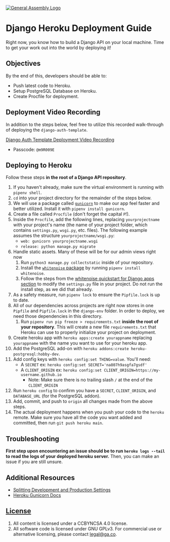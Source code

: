 [![General Assembly Logo](https://camo.githubusercontent.com/1a91b05b8f4d44b5bbfb83abac2b0996d8e26c92/687474703a2f2f692e696d6775722e636f6d2f6b6538555354712e706e67)](https://generalassemb.ly/education/web-development-immersive)

# Django Heroku Deployment Guide

Right now, you know how to build a Django API on your local machine. Time to get your work out into the world by deploying it!

## Objectives

By the end of this, developers should be able to:

- Push latest code to Heroku.
- Setup PostgreSQL Database on Heroku.
- Create Procfile for deployment.

## Deployment Video Recording

In addition to the steps below, feel free to utilize this recorded walk-through of deploying the `django-auth-template`.

[Django Auth Template Deployment Video Recording](https://git.generalassemb.ly/ga-wdi-boston/django-heroku-deployment-guide/pull/12/commits/3bfc3cde882fa40779b3a7dc1c4889dd3b0e0ffb)
- Passcode: `@m9R009E`

## Deploying to Heroku

Follow these steps **in the root of a Django API repository**.

1. If you haven't already, make sure the virtual environment is running with `pipenv shell`.
2. `cd` into your project directory for the remainder of the steps below.
3. We will use a package called [`gunicorn`](https://gunicorn.org/) to make our app feel faster and better utilized. Install it with `pipenv install gunicorn`.
4. Create a file called `Procfile` (don't forget the capital `P`!).
5. Inside the `Procfile`, add the following lines, replacing `yourprojectname` with your project's name (the name of your project folder, which contains `settings.py`, `wsgi.py`, etc. files). The following example assumes the structure `yourprojectname/wsgi.py`:
    - `web: gunicorn yourprojectname.wsgi`
    - `release: python manage.py migrate`
6. Handle static assets. Many of these will be for our admin views right now
    1. Run `python3 manage.py collectstatic` inside of your repository.
    2. Install the [`whitenoise` package](http://whitenoise.evans.io/en/stable/) by running `pipenv install whitenoise`.
    3. Follow the steps from the [whitenoise quickstart for Django apps section](http://whitenoise.evans.io/en/stable/#quickstart-for-django-apps) to modify the `settings.py` file in your project. Do not run the install step, as we did that already.
7. As a safety measure, run `pipenv lock` to ensure the `Pipfile.lock` is up to date.
8. All of our dependencies across projects are right now stores in one `Pipfile` and `Pipfile.lock` in the `django-env` folder. In order to deploy, we need those dependencies in this directory.
     1. Run `pipenv run pip freeze > requirements.txt` **inside the root of your repository**. This will create a new file `requirements.txt` that Heroku can use to properly initialize your project on deployment.
9. Create heroku app with `heroku apps:create yourappname` replacing `yourappname` with the name you want to use for your heroku app.
10. Add the PostgreSQL add-on with `heroku addons:create heroku-postgresql:hobby-dev`.
11. Add config keys with `heroku config:set THING=value`. You'll need:
    - A `SECRET` ex: `heroku config:set SECRET='na807h9asgfa7gsdf'`
    - A `CLIENT_ORIGIN` ex: `heroku config:set CLIENT_ORIGIN=https://my-username.github.io`
        - Note: Make sure there is no trailing slash `/` at the end of the `CLIENT_ORIGIN`
12. Run `heroku config` to confirm you have a `SECRET`, `CLIENT_ORIGIN`, and `DATABASE_URL` (for the PostgreSQL addon).
13. Add, commit, and push to `origin` all changes made from the above steps.
14. The actual deployment happens when you push your code to the `heroku` remote. Make sure you have all the code you want added and committed, then run `git push heroku main`.

## Troubleshooting

**First step upon encountering an issue should be to run `heroku logs --tail` to read the logs of your deployed heroku server.** Then, you can make an issue if you are still unsure.

## Additional Resources

- [Splitting Development and Production Settings](https://www.webforefront.com/django/configuredjangosettings.html)
- [Heroku Gunicorn Docs](https://devcenter.heroku.com/articles/python-gunicorn)

## [License](LICENSE)

1. All content is licensed under a CC­BY­NC­SA 4.0 license.
1. All software code is licensed under GNU GPLv3. For commercial use or
    alternative licensing, please contact legal@ga.co.
